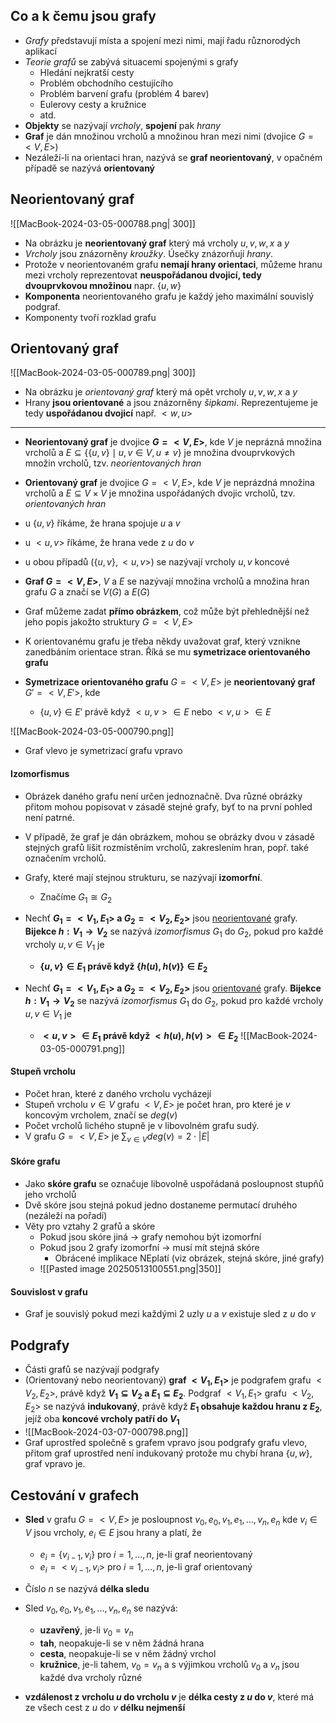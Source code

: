 ## Co a k čemu jsou grafy
- *Grafy* představují místa a spojení mezi nimi, mají řadu různorodých aplikací
- *Teorie grafů* se zabývá situacemi spojenými s grafy
	- Hledání nejkratší cesty
	- Problém obchodního cestujícího
	- Problém barvení grafu (problém 4 barev)
	- Eulerovy cesty a kružnice
	- atd.
- **Objekty** se nazývají *vrcholy*, **spojení** pak *hrany*
- **Graf** je dán množinou vrcholů a množinou hran mezi nimi (dvojice $G = <V, E>$)
- Nezáleží-li na orientaci hran, nazývá se **graf neorientovaný**, v opačném případě se nazývá **orientovaný**
## Neorientovaný graf
![[MacBook-2024-03-05-000788.png| 300]]
- Na obrázku je **neorientovaný graf** který má vrcholy $u, v, w, x$ a $y$
- *Vrcholy* jsou znázorněny *kroužky*. Úsečky znázorňují *hrany*.
- Protože v neorientovaném grafu **nemají hrany orientaci**, můžeme hranu mezi vrcholy reprezentovat **neuspořádanou dvojicí, tedy dvouprvkovou množinou** napr. $\{u, w\}$
- **Komponenta** neorientovaného grafu je každý jeho maximální souvislý podgraf.
- Komponenty tvoří rozklad grafu
## Orientovaný graf
![[MacBook-2024-03-05-000789.png| 300]]
- Na obrázku je *orientovaný graf* který má opět vrcholy $u, v, w, x$ a $y$
- Hrany **jsou orientované** a jsou znázorněny *šipkami*. Reprezentujeme je tedy **uspořádanou dvojicí** např. $<w, u>$
---
- **Neorientovaný graf** je dvojice **$G = <V,E>$**, kde $V$ je neprázná množina vrcholů a $E \subseteq \{\{u, v\} \mid u, v \in V, u \neq v \}$ je množina dvouprvkových množin vrcholů, tzv. *neorientovaných hran*
- **Orientovaný graf** je dvojice $G = <V,E>$, kde $V$ je neprázdná množina vrcholů a $E \subseteq V \times V$ je množina uspořádaných dvojic vrcholů, tzv. *orientovaných hran*

- u $\{u, v \}$ říkáme, že hrana spojuje $u$ a $v$
- u $<u, v>$ říkáme, že hrana vede z $u$ do $v$
- u obou případů $(\{u, v \}, <u, v>)$ se nazývají vrcholy $u, v$ koncové

- **Graf $G = <V,E>$**, $V$ a $E$ se nazývají množina vrcholů a množina hran grafu $G$ a značí se $V(G)$ a $E(G)$
- Graf můžeme zadat **přímo obrázkem**, což může být přehlednější než jeho popis jakožto struktury $G = <V, E>$

- K orientovanému grafu je třeba někdy uvažovat graf, který vznikne zanedbáním orientace stran. Říká se mu **symetrizace orientovaného grafu**
- **Symetrizace orientovaného grafu** $G = <V, E>$ je **neorientovaný graf** $G' = <V, E'>$, kde
	- $\{u,v \} \in E'$ právě když $<u, v> \in E$ nebo $<v, u> \in E$

![[MacBook-2024-03-05-000790.png]]
- Graf vlevo je symetrizací grafu vpravo

#### Izomorfismus
- Obrázek daného grafu není určen jednoznačně. Dva různé obrázky přitom mohou popisovat v zásadě stejné grafy, byť to na první pohled není patrné. 
- V případě, že graf je dán obrázkem, mohou se obrázky dvou v zásadě stejných grafů lišit rozmístěním vrcholů, zakreslením hran, popř. také označením vrcholů. 
- Grafy, které mají stejnou strukturu, se nazývají **izomorfní**.
	- Značíme $G_1 \cong G_2$

- Nechť **$G_{1} = <V_{1}, E_{1}>$ a $G_{2} = <V_{2}, E_{2}>$** jsou <u>neorientované</u> grafy. **Bijekce $h: V_{1} \rightarrow V_{2}$** se nazývá *izomorfismus* $G_{1}$ do $G_{2}$, pokud pro každé vrcholy $u, v \in V_{1}$ je
	- **$\{u, v \} \in E_{1}$ právě když $\{h(u), h(v)\} \in E_{2}$**

- Nechť **$G_{1} = <V_{1}, E_{1}>$ a $G_{2} = <V_{2}, E_{2}>$** jsou <u>orientované</u> grafy. **Bijekce $h: V_{1} \rightarrow V_{2}$** se nazývá *izomorfismus* $G_{1}$ do $G_{2}$, pokud pro každé vrcholy $u, v \in V_{1}$ je
	- **$<u, v > \in E_{1}$ právě když $<h(u), h(v)> \in E_{2}$**
![[MacBook-2024-03-05-000791.png]]
#### Stupeň vrcholu
- Počet hran, které z daného vrcholu vycházejí
- Stupeň vrcholu $v \in V$ grafu $<V, E>$ je počet hran, pro které je $v$ koncovým vrcholem, značí se $deg(v)$
- Počet vrcholů lichého stupně je v libovolném grafu sudý.
- V grafu $G=<V, E>$ je $\sum_{v \in V} deg(v) = 2 \cdot |E|$ 
#### Skóre grafu
- Jako **skóre grafu** se označuje libovolně uspořádaná posloupnost stupňů jeho vrcholů
- Dvě skóre jsou stejná pokud jedno dostaneme permutací druhého (nezáleží na pořadí)
- Věty pro vztahy 2 grafů a skóre
	- Pokud jsou skóre jiná $\rightarrow$ grafy nemohou být izomorfní
	- Pokud jsou 2 grafy izomorfní $\rightarrow$ musí mít stejná skóre
		- Obrácené implikace NEplatí (viz obrázek, stejná skóre, jiné grafy)
	- ![[Pasted image 20250513100551.png|350]]
#### Souvislost v grafu
- Graf je souvislý pokud mezi každými 2 uzly $u$ a $v$ existuje sled z $u$ do $v$
## Podgrafy
- Části grafů se nazývají podgrafy
- (Orientovaný nebo neorientovaný) **graf $<V_{1}, E_{1}>$** je podgrafem grafu $<V_{2}, E_{2}>$, právě když **$V_{1} \subseteq V_{2}$ a $E_{1} \subseteq E_{2}$**. Podgraf $<V_{1}, E_{1}>$ grafu $<V_{2}, E_{2}>$ se nazývá **indukovaný**, právě když **$E_{1}$ obsahuje každou hranu z $E_{2}$**, jejíž oba **koncové vrcholy patří do $V_{1}$**
- ![[MacBook-2024-03-07-000798.png]]
- Graf uprostřed společně s grafem vpravo jsou podgrafy grafu vlevo, přitom graf uprostřed není indukovaný protože mu chybí hrana $\{u, w\}$, graf vpravo je.

## Cestování v grafech
- **Sled** v grafu $G = <V,E>$ je posloupnost $v_{0}, e_{0}, v_{1}, e_{1},  ..., v_{n}, e_{n}$ kde $v_{i} \in V$ jsou vrcholy, $e_{i} \in E$ jsou hrany a platí, že
	- $e_{i} = \{v_{i-1}, v_{i}\}$ pro $i = 1, ..., n$, je-li graf neorientovaný
	- $e_{i} = <v_{i-1} , v_{i}>$ pro $i = 1, ..., n$, je-li graf orientovaný
- Číslo $n$ se nazývá **délka sledu**

- Sled $v_{0}, e_{0}, v_{1}, e_{1},  ..., v_{n}, e_{n}$ se nazývá:
	- **uzavřený**, je-li $v_{0} = v_{n}$
	- **tah**, neopakuje-li se v něm žádná hrana
	- **cesta**, neopakuje-li se v něm žádný vrchol
	- **kružnice**, je-li tahem, $v_{0} = v_{n}$ a s výjimkou vrcholů $v_{0}$ a $v_{n}$ jsou každé dva vrcholy různé

- **vzdálenost z vrcholu $u$ do vrcholu $v$** je **délka cesty z $u$ do $v$**, které má ze všech cest z $u$ do $v$ **délku nejmenší**
